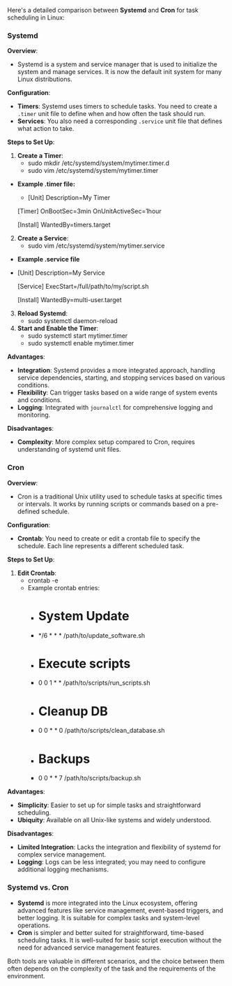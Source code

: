 Here's a detailed comparison between **Systemd** and **Cron** for task scheduling in Linux:

### **Systemd**

**Overview**:
- Systemd is a system and service manager that is used to initialize the system and manage services. It is now the default init system for many Linux distributions.

**Configuration**:
- **Timers**: Systemd uses timers to schedule tasks. You need to create a `.timer` unit file to define when and how often the task should run.
- **Services**: You also need a corresponding `.service` unit file that defines what action to take.

**Steps to Set Up**:
1. **Create a Timer**:
	- sudo mkdir /etc/systemd/system/mytimer.timer.d
	- sudo vim /etc/systemd/system/mytimer.timer
- **Example .timer file:**
	- [Unit]
	Description=My Timer
	
	[Timer]
	OnBootSec=3min
	OnUnitActiveSec=1hour
	
	[Install]
	WantedBy=timers.target
2. **Create a Service**:
	- sudo vim /etc/systemd/system/mytimer.service
- **Example .service file**
- [Unit]
	Description=My Service
	
	[Service]
	ExecStart=/full/path/to/my/script.sh
	
	[Install]
	WantedBy=multi-user.target
3. **Reload Systemd**:
	- sudo systemctl daemon-reload
4. **Start and Enable the Timer**:
	- sudo systemctl start mytimer.timer 
	- sudo systemctl enable mytimer.timer

**Advantages**:

- **Integration**: Systemd provides a more integrated approach, handling service dependencies, starting, and stopping services based on various conditions.
- **Flexibility**: Can trigger tasks based on a wide range of system events and conditions.
- **Logging**: Integrated with `journalctl` for comprehensive logging and monitoring.

**Disadvantages**:

- **Complexity**: More complex setup compared to Cron, requires understanding of systemd unit files.

### **Cron**

**Overview**:

- Cron is a traditional Unix utility used to schedule tasks at specific times or intervals. It works by running scripts or commands based on a pre-defined schedule.

**Configuration**:

- **Crontab**: You need to create or edit a crontab file to specify the schedule. Each line represents a different scheduled task.

**Steps to Set Up**:

1. **Edit Crontab**:
	- crontab -e
	- Example crontab entries:
		- # System Update
		* */6 * * * /path/to/update_software.sh
		- # Execute scripts
		- 0 0 1 * * /path/to/scripts/run_scripts.sh
		- # Cleanup DB
		- 0 0 * * 0 /path/to/scripts/clean_database.sh
		- # Backups
		- 0 0 * * 7 /path/to/scripts/backup.sh

**Advantages**:

- **Simplicity**: Easier to set up for simple tasks and straightforward scheduling.
- **Ubiquity**: Available on all Unix-like systems and widely understood.

**Disadvantages**:

- **Limited Integration**: Lacks the integration and flexibility of systemd for complex service management.
- **Logging**: Logs can be less integrated; you may need to configure additional logging mechanisms.

### **Systemd vs. Cron**

- **Systemd** is more integrated into the Linux ecosystem, offering advanced features like service management, event-based triggers, and better logging. It is suitable for complex tasks and system-level operations.
- **Cron** is simpler and better suited for straightforward, time-based scheduling tasks. It is well-suited for basic script execution without the need for advanced service management features.

Both tools are valuable in different scenarios, and the choice between them often depends on the complexity of the task and the requirements of the environment.